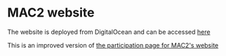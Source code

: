 # MAC2 website
The website is deployed from DigitalOcean and can be accessed [here](https://orca-app-7oldm.ondigitalocean.app/)

This is an improved version of [the participation page for MAC2's website](https://mac2research.sunycreate.cloud/participate-in-a-study/)
